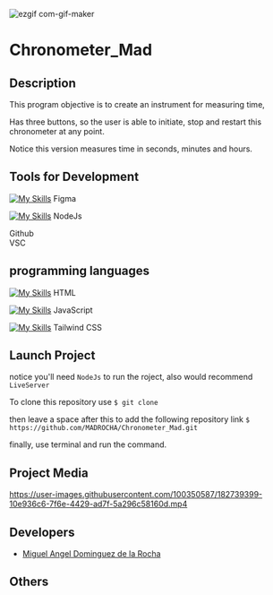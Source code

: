 ![ezgif com-gif-maker](https://user-images.githubusercontent.com/100350587/182817515-8e22ebf8-aab6-44d3-9637-13322cdbd52f.gif)
# Chronometer_Mad

## Description

This program objective is to create an instrument for measuring time, 

Has three buttons, so the user is able to initiate, stop and restart this chronometer at any point.

Notice this version measures time in seconds, minutes and hours.

## Tools for Development

[![My Skills](https://skills.thijs.gg/icons?i=figma)](https://skills.thijs.gg)
Figma 

[![My Skills](https://skills.thijs.gg/icons?i=nodejs)](https://skills.thijs.gg)
NodeJs 

Github  
VSC

## programming languages 

[![My Skills](https://skills.thijs.gg/icons?i=html)](https://skills.thijs.gg)
HTML 

[![My Skills](https://skills.thijs.gg/icons?i=js)](https://skills.thijs.gg)
 JavaScript 
 
 [![My Skills](https://skills.thijs.gg/icons?i=tailwindcss)](https://skills.thijs.gg)
 Tailwind CSS


## Launch Project
notice you'll need `NodeJs` to run the roject, also would recommend `LiveServer` 


To clone this repository use 
`$ git clone`

then leave a space after this to add the following repository link
`$ https://github.com/MADROCHA/Chronometer_Mad.git` 

finally, use terminal and run the command.

## Project Media


https://user-images.githubusercontent.com/100350587/182739399-10e936c6-7f6e-4429-ad7f-5a296c58160d.mp4

## Developers
- [Miguel Angel Dominguez de la Rocha](https://github.com/MADROCHA)


## Others

